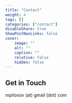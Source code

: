 ```yaml
---
title: "Contact"
weight: 4
tags: []
categories: ["contact"]
disableShare: true
ShowPostNavLinks: false
cover:
    image: ""
    alt: ""
    caption: ""
    relative: false
    hidden: false
---
```


## Get in Touch

mpilosov (at) gmail (dot) com


